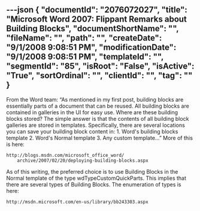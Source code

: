 ---json
{
  "documentId": "2076072027",
  "title": "Microsoft Word 2007: Flippant Remarks about Building Blocks",
  "documentShortName": "",
  "fileName": "",
  "path": "",
  "createDate": "9/1/2008 9:08:51 PM",
  "modificationDate": "9/1/2008 9:08:51 PM",
  "templateId": "",
  "segmentId": "85",
  "isRoot": "False",
  "isActive": "True",
  "sortOrdinal": "",
  "clientId": "",
  "tag": ""
}
---

From the Word team: “As mentioned in my first post, building blocks are essentially parts of a document that can be reused. All building blocks are contained in galleries in the UI for easy use. Where are these building blocks stored? The simple answer is that the contents of all building block galleries are stored in templates. Specifically, there are several locations you can save your building block content in: 1. Word's building blocks template 2. Word's Normal template 3. Any custom template…” More of this is here:

    http://blogs.msdn.com/microsoft_office_word/
        archive/2007/02/20/deploying-building-blocks.aspx

As of this writing, the preferred choice is to use Building Blocks in the Normal template of the type wdTypeCustomQuickParts. This implies that there are several types of Building Blocks. The enumeration of types is here:

    http://msdn.microsoft.com/en-us/library/bb243303.aspx
